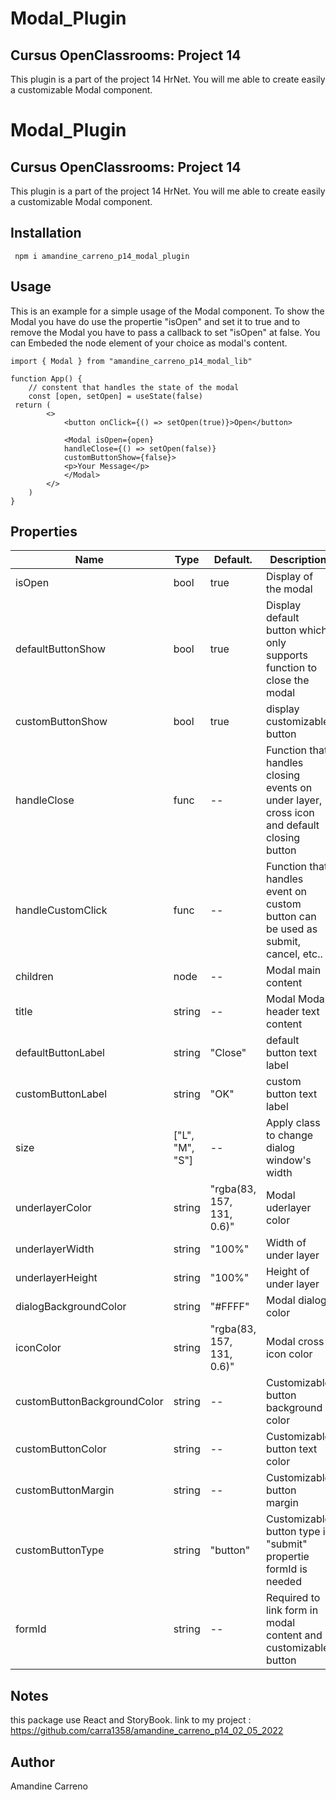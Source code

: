 # Modal_Plugin

## Cursus OpenClassrooms: Project 14

This plugin is a part of the project 14 HrNet.
You will me able to create easily a customizable Modal component.

# Modal_Plugin

## Cursus OpenClassrooms: Project 14

This plugin is a part of the project 14 HrNet.
You will me able to create easily a customizable Modal component.

##  Installation
```
 npm i amandine_carreno_p14_modal_plugin 
```

##  Usage
This is  an example for a simple usage of the Modal component. 
To show the Modal you have do use the propertie "isOpen" and set it to true and
to remove the Modal you have to pass a callback to set "isOpen" at false. You can Embeded the node element of your choice as modal's content.
```
import { Modal } from "amandine_carreno_p14_modal_lib"

function App() {
    // constent that handles the state of the modal
    const [open, setOpen] = useState(false)
 return (
        <> 
            <button onClick={() => setOpen(true)}>Open</button>
            
            <Modal isOpen={open} 
            handleClose={() => setOpen(false)}
            customButtonShow={false}>            
            <p>Your Message</p>
            </Modal>
        </>
    )
}
```
## Properties
|Name      | Type   | Default.   |Description                                                                 | 
|----------|-------  |----------|--------------------------------|
|isOpen| bool| true | Display of the modal|
|defaultButtonShow| bool| true | Display default button which only supports function to close the modal|
|customButtonShow| bool| true | display customizable button|
|handleClose| func| -- | Function that handles closing events on under layer, cross icon and default closing button|
|handleCustomClick| func| -- | Function that handles event on custom button can be used as submit, cancel, etc..|
|children|node| --| Modal main content|
|title|string|-- | Modal Modal header text content|
|defaultButtonLabel|string| "Close"| default button text label|
|customButtonLabel|string| "OK"| custom button text label|
|size|["L", "M", "S"]| --| Apply class to change dialog window's width|
| underlayerColor | string | "rgba(83, 157, 131, 0.6)" | Modal uderlayer color|
|underlayerWidth|string|"100%" | Width of under layer|
|underlayerHeight|string|"100%" | Height of under layer|
|dialogBackgroundColor|string|"#FFFF" | Modal dialog color|
|iconColor|string| "rgba(83, 157, 131, 0.6)"| Modal cross icon color|
|customButtonBackgroundColor|string| --| Customizable button background color|
|customButtonColor|string| --| Customizable button text color|
|customButtonMargin|string| --| Customizable button margin|
|customButtonType|string| "button"| Customizable button type if "submit" propertie formId is needed |
|formId|string| -- | Required to link form in modal content and customizable button|

## Notes
this package use React and StoryBook.
link to my project : https://github.com/carra1358/amandine_carreno_p14_02_05_2022

## Author

Amandine Carreno